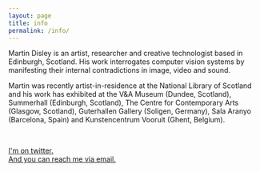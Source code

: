 ```yaml
---
layout: page
title: info
permalink: /info/
---
```


<!---<img class="col one right" src="/img/prof_pic.jpg">--->

Martin Disley is an artist, researcher and creative technologist based in Edinburgh, Scotland. His work interrogates computer vision systems by manifesting their internal contradictions in image, video and sound.

Martin was recently artist-in-residence at the National Library of Scotland and his work has exhibited at the V&A Museum (Dundee, Scotland), Summerhall (Edinburgh, Scotland), The Centre for Contemporary Arts (Glasgow, Scotland), Guterhallen Gallery (Soligen, Germany), Sala Aranyo (Barcelona, Spain) and Kunstencentrum Vooruit (Ghent, Belgium).  

<br/>

[I'm on twitter.](https://twitter.com/martin_disley)<br/>
[And you can reach me via email.](mailto:martin_disley@icloud.com)

<!---<span class="contacticon left">
	<a href="mailto:martin_disley@icloud.com"><i class="fa fa-envelope-square"></i></a>
	<a href="https://github.com/martindisley" target="_blank"><i class="fa fa-github-square"></i></a>
	<a href="https://twitter.com/martin_disley" target="_blank"><i class="fa fa-twitter-square"></i></a>
</span>--->
